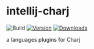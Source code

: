 # intellij-charj

![Build](https://github.com/phodal/intellij-charj/workflows/Build/badge.svg)
[![Version](https://img.shields.io/jetbrains/plugin/v/15093-intellij-charj.svg)](https://plugins.jetbrains.com/plugin/15093-intellij-charj)
[![Downloads](https://img.shields.io/jetbrains/plugin/d/15093-intellij-charj.svg)](https://plugins.jetbrains.com/plugin/15093-intellij-charj)

<!-- Plugin description -->
a languages plugins for Charj
<!-- Plugin description end -->

